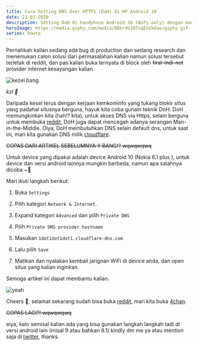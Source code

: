 ```yaml
---
title: Cara Setting DNS Over HTTPS (DoH) di HP Android 10
date: 21-03-2020
description: Setting DoH di handphone Android 10 (WiFi only) dengan menggunakan DNS Cloudflare 1.1.1.1
heroImage: https://media.giphy.com/media/8Bkr9UJQTuqEnzkOae/giphy.gif
series: howto
---
```


Pernahkah kalian sedang ada bug di production dan sedang research dan menemukan calon solusi dari permasalahan kalian namun solusi tersebut terletak di reddit, dan pas kalian buka ternyata di block oleh ~~first-indi-net~~ provider internet kesayangan kalian.

![kezel bang](https://media.giphy.com/media/DOdsiolqbxCbm/giphy.gif).

_kzl 💢_

Daripada kesel terus dengan kerjaan kemkominfo yang tukang blokir situs yang padahal situsnya berguna, hayuk kita coba gunain teknik DoH. DoH memungkinkan kita (hah!? kita), untuk akses DNS via Https, selain berguna untuk membuka [reddit](https://reddit.com), DoH juga dapat mencegah adanya serangan Man-in-the-Middle. Oiya, DoH membutuhkan DNS selain default dns, untuk saat ini, mari kita gunakan DNS milik [cloudflare](https://1.1.1.1/).

~~COPAS DARI ARTIKEL SEBELUMNYA Y BANG!? wqwqwqwq~~

Untuk device yang dipakai adalah device Android 10 (Nokia 6.1 plus ), untuk device dan versi android lainnya mungkin berbeda, namun apa salahnya dicoba ~🎵

Mari ikuti langkah berikut:

1. Buka `Settings`

2. Pilih kategori `Network & Internet`.

3. Expand kategori `Advanced` dan pilih `Private DNS`

4. Pilih `Private DNS provider hostname`

5. Masukan `1dot1dot1dot1.cloudflare-dns.com`

6. Lalu pilih `Save`

7. Matikan dan nyalakan kembali jarignan WiFi di device anda, dan open situs yang kalian inginkan.

Semoga artikel ini dapat membantu kalian.

![yeah](https://media.giphy.com/media/tyxovVLbfZdok/giphy.gif)

Cheers 🥂, selamat sekarang sudah bisa buka [reddit](https://reddit.com), mari kita buka [4chan](https://4chan.org/g).

~~COPAS LAGI?! wqwqwqwq~~

eiya, kalo semisal kalian ada yang bisa gunakan langkah langkah tadi di versi android lain (misal 9 atau bahkan 8.1) kindly dm me ya atau mention saja di [twitter](https://twitter.com/sadevva_), thanks.
